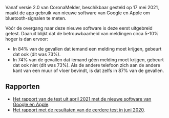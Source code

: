 Vanaf versie 2.0 van CoronaMelder, beschikbaar gesteld op 17 mei 2021, maakt de app gebruik van nieuwe software van Google en Apple om bluetooth-signalen te meten.

Vóór de overgang naar deze nieuwe software is deze eerst uitgebreid getest. Daaruit blijkt dat de betrouwbaarheid van meldingen circa 5-10% hoger is dan ervoor:

- In 84% van de gevallen dat iemand een melding moet krijgen, gebeurt dat ook (dit was 73%). 
- In 74% van de gevallen dat iemand géén melding moet krijgen, gebeurt dat ook niet (dit was 73%). Als de andere telefoon zich aan de andere kant van een muur of vloer bevindt, is dat zelfs in 87% van de gevallen.

## Rapporten

- <a href="https://www.rijksoverheid.nl/ministeries/ministerie-van-volksgezondheid-welzijn-en-sport/documenten/publicaties/2021/05/17/coronamelder-hertest-bluetooth-validatie-april-2021" rel="noopener noreferrer" target="_blank">Het rapport van de test uit april 2021 met de nieuwe software van Google en Apple</a>.
- <a href="https://www.rijksoverheid.nl/documenten/rapporten/2020/06/08/veldtest-bluetooth-validatie-covid-19-notificatie-app" rel="noopener noreferrer" target="_blank">Het rapport met de resultaten van de eerdere test in juni 2020</a>.
